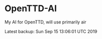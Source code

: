 # OpenTTD-AI
My AI for OpenTTD, will use primarily air

Latest backup: Sun Sep 15 13:06:01 UTC 2019
